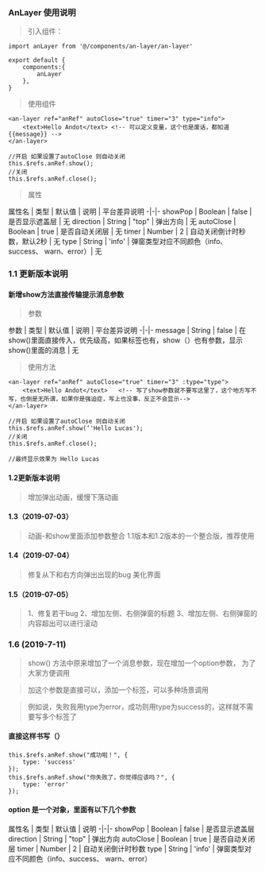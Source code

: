 ﻿### AnLayer 使用说明

> 引入组件：

```
import anLayer from '@/components/an-layer/an-layer'

export default {
	components:{
		anLayer
	},
}
```

> 使用组件

```
<an-layer ref="anRef" autoClose="true" timer="3" type="info">
	<text>Hello Andot</text> <!-- 可以定义变量，这个也是废话，都知道{{message}} -->
</an-layer>

//开启 如果设置了autoClose 则自动关闭
this.$refs.anRef.show();
//关闭
this.$refs.anRef.close();
```

> 属性

属性名 | 类型 | 默认值 | 说明 | 平台差异说明 
-|-|-
showPop | Boolean | false | 是否显示遮盖层 | 无
direction | String | "top" | 弹出方向 | 无
autoClose | Boolean | true | 是否自动关闭层 | 无
timer | Number | 2 | 自动关闭倒计时秒数，默认2秒 | 无
type | String | 'info' | 弹窗类型对应不同颜色（info、success、 warn、error）| 无

### 1.1 更新版本说明

#### 新增show方法直接传输提示消息参数

> 参数

参数 | 类型 | 默认值 | 说明 | 平台差异说明 
-|-|-
message | String | false | 在show()里面直接传入，优先级高，如果标签也有，show（）也有参数，显示show()里面的消息 | 无

> 使用方法

```
<an-layer ref="anRef" autoClose="true" timer="3" :type="type">
	<text>Hello Andot</text>   <!-- 写了show参数就不要写这里了，这个地方写不写，也倒是无所谓，如果你是强迫症，写上也没事，反正不会显示-->
</an-layer>

//开启 如果设置了autoClose 则自动关闭
this.$refs.anRef.show(‘'Hello Lucas');
//关闭
this.$refs.anRef.close();

//最终显示效果为 Hello Lucas 
```

#### 1.2更新版本说明

> 增加弹出动画，缓慢下落动画

#### 1.3（2019-07-03）

> 动画-和show里面添加参数整合 1.1版本和1.2版本的一个整合版，推荐使用

#### 1.4（2019-07-04）

> 修复从下和右方向弹出出现的bug 美化界面

#### 1.5（2019-07-05）

> 1、修复若干bug
> 2、增加左侧、右侧弹窗的标题
> 3、增加左侧、右侧弹窗的内容超出可以进行滚动

### 1.6 (2019-7-11)

> show() 方法中原来增加了一个消息参数，现在增加一个option参数， 为了大家方便调用

> 加这个参数是直接可以，添加一个标签，可以多种场景调用

> 例如说，失败我用type为error，成功则用type为success的，这样就不需要写多个标签了

#### 直接这样书写（）

```
this.$refs.anRef.show("成功啦！", {
	type: 'success'
});
this.$refs.anRef.show("你失败了，你觉得应该吗？", {
	type: 'error'
});
```

#### option 是一个对象，里面有以下几个参数
属性名 | 类型 | 默认值 | 说明
-|-|-
showPop | Boolean | false | 是否显示遮盖层
direction | String | "top" | 弹出方向
autoClose | Boolean | true | 是否自动关闭层
timer | Number | 2 | 自动关闭倒计时秒数
type | String | 'info' | 弹窗类型对应不同颜色（info、success、 warn、error）